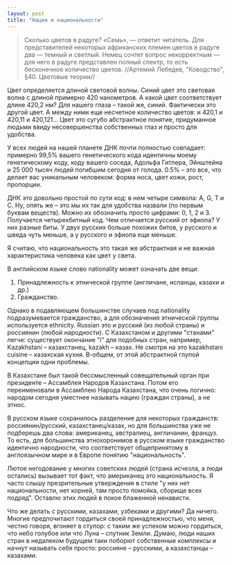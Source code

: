 ```yaml
---
layout: post
title: "Нации и национальности"
---
```

> Сколько цветов в радуге? «Семь», — ответит читатель. Для представителей некоторых африканских племен цветов в радуге два — темный и светлый. Немец сочтет вопрос некорректным — для него в радуге представлен полный спектр, то есть бесконечное количество цветов.
//Артемий Лебедев, "Ководство", &#167;40. Цветовые теории//

Цвет определяется длиной световой волны. Синий цвет это световая волна с длиной примерно 420 нанометров. А какой цвет соответствует длине 420,2 нм? Для нашего глаза – такой же, синий. Фактически это другой цвет. А между ними еще несчетное количество цветов: и 420,1 и 420,11 и 420,121... Цвет это сугубо абстрактное понятие, придуманное людьми ввиду несовершенства собственных глаз и просто для удобства.

У всех людей на нашей планете ДНК почти полностью совпадает: примерно 99,5% вашего генетического кода идентичны моему генетическому коду, коду вашего соседа, Адольфа Гитлера, Эйнштейна и 25 000 тысяч людей погибшим сегодня от голода. 0.5% – это все, что делает вас уникальным человеком: форма носа, цвет кожи, рост, пропорции. 

ДНК это довольно простой по сути код: в нем четыре символа: A, G, T и C. Ну, опять же – это мы их так для удобства назвали (по первым буквам веществ). Можно их обозначить просто цифрами: 0, 1, 2 и 3. Получается четырехбитный код. Чем отличается русский от эфиопа? У них разные биты. У двух русских больше похожих битов, у русского и шведа чуть меньше, а у русского и эфиопа еще меньше. 

Я считаю, что национальность это такая же абстрактная и не важная характеристика человека как цвет у света. 

В английском языке слово nationality может означать две вещи:

1. Принадлежность к этнической группе (англичане, испанцы, казахи и др.)
2. Гражданство.

Однако в подавляющем большинстве случаев под nationality подразумевается гражданство, а для обозначения этнической группы используется ethnicity. Russian это и русский (из любой страны) и россиянин (любой народности). С Казахстаном и другими "станами" легче: существует окончание "i" для подобных стран, например, Kazakhstani – казахстанец, kazakh – казах. Не смотря на это kazakhstani cuisine – казахская кухня. В-общем, от этой абстрактной глупой концепции одни проблемы. 

В Казахстане был такой бессмысленный совещательный орган при президенте – Ассамблея Народов Казахстана. Потом его переименовали в Ассамблею Народа Казахстана, что очень логично: народом сегодня уместнее называть нацию (граждан страны), а не этнос. 

В русском языке сохранилось разделение для некоторых гражданств: россиянин/русский, казахстанец/казах, но для большинства уже не подберешь два слова: американец, австралиец, англичанин, француз. То есть, для большинства этнохоронимов в русском языке гражданство идентично народности, что соответствует общепринятому в англоязычном мире и в Европе понятию "национальность".

Лютое негодование у многих советских людей (страна исчезла, а люди остались) вызывает тот факт, что американец это национальность. Я часто слышу презрительные утверждения в стиле "у них нет национальности, нет корней, там просто помойка, сборище всех подряд". Оставлю этих людей в покое блаженной ненависти.

Что же делать с русскими, казахами, узбеками и другими? Да ничего. Многие предпочитают гордиться своей принадлежностью, что меня, честно говоря, вгоняет в ступор: с таким же успехом можно гордиться, что небо голубое или что Луна – спутник Земли. Думаю, люди наших стран в недалеком будущем таки поборют собственные комплексы и начнут называть себя просто: россияне – русскими, а казахстанцы – казахами. 
